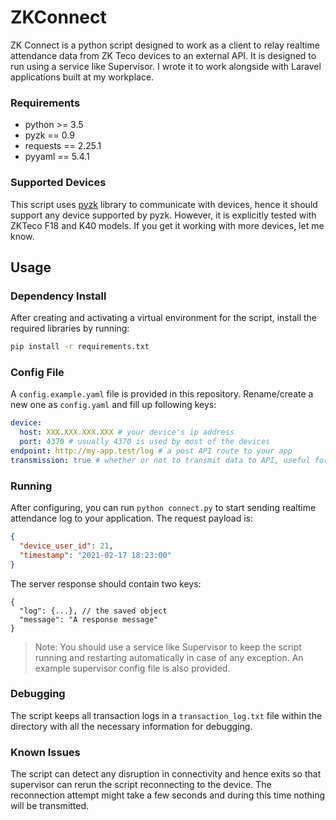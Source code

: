 # ZKConnect

ZK Connect is a python script designed to work as a client to relay realtime attendance data from ZK Teco devices to an external API. It is designed to run using a service like Supervisor. I wrote it to work alongside with Laravel applications built at my workplace.

### Requirements

- python >= 3.5
- pyzk == 0.9
- requests == 2.25.1
- pyyaml == 5.4.1

### Supported Devices

This script uses [pyzk](https://github.com/fananimi/pyzk) library to communicate with devices, hence it should support any device supported by pyzk. However, it is explicitly tested with ZKTeco F18 and K40 models. If you get it working with more devices, let me know.

## Usage

### Dependency Install

After creating and activating a virtual environment for the script, install the required libraries by running:

```bash
pip install -r requirements.txt
```

### Config File

A `config.example.yaml` file is provided in this repository. Rename/create a new one as `config.yaml` and fill up following keys:

```yaml
device:
  host: XXX.XXX.XXX.XXX # your device's ip address
  port: 4370 # usually 4370 is used by most of the devices
endpoint: http://my-app.test/log # a post API route to your app
transmission: true # whether or not to transmit data to API, useful for debugging purpose
```

### Running

After configuring, you can run `python connect.py` to start sending realtime attendance log to your application. The request payload is:

```json
{
  "device_user_id": 21,
  "timestamp": "2021-02-17 18:23:00"
}
```

The server response should contain two keys:

```
{
  "log": {...}, // the saved object
  "message": "A response message"
}
```

> Note: You should use a service like Supervisor to keep the script running and restarting automatically in case of any exception. An example supervisor config file is also provided.


### Debugging

The script keeps all transaction logs in a `transaction_log.txt` file within the directory with all the necessary information for debugging.


### Known Issues

The script can detect any disruption in connectivity and hence exits so that supervisor can rerun the script reconnecting to the device. The reconnection attempt might take a few seconds and during this time nothing will be transmitted.
